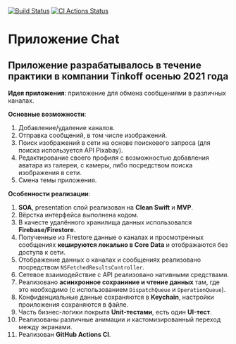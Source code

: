 [![Build Status](https://github.com/TFS-iOS/chat-app-Blissfulman/workflows/CI/badge.svg)](https://github.com/TFS-iOS/chat-app-Blissfulman/actions/workflows/github.yml)
[![CI Actions Status](https://github.com/TFS-iOS/chat-app-Blissfulman/workflows/CI/badge.svg)](https://github.com/TFS-iOS/chat-app-Blissfulman/actions)

# Приложение Chat

## Приложение разрабатывалось в течение практики в компании Tinkoff осенью 2021 года

**Идея приложения**: приложение для обмена сообщениями в различных каналах.

**Основные возможности**:

1. Добавление/удаление каналов.
2. Отправка сообщений, в том числе изображений.
3. Поиск изображений в сети на основе поискового запроса (для поиска используется API Pixabay).
4. Редактирование своего профиля с возможностью добавления аватара из галереи, с камеры, либо посредством поиска изображения в сети.
5. Смена темы приложения.

**Особенности реализации**:

1. **SOA**, presentation слой реализован на **Clean Swift** и **MVP**.
2. Вёрстка интерфейса выполнена кодом.
3. В качесте удалённого хранилища данных использовался **Firebase/Firestore**.
4. Полученные из Firestore данные о каналах и просмотренных сообщениях **кешируются локально в Core Data** и отображаются без доступа к сети.
5. Отображение данных о каналах и сообщениях реализовано посредством `NSFetchedResultsController`.
6. Сетевое взаимодействие с API реализовано нативными средствами.
7. Реализовано **асинхронное сохраниние и чтение данных** там, где это необходимо (с использованием `DispatchQueue` и `OperationQueue`).
8. Конфиденциальные данные сохраняются в **Keychain**, настройки проиложения сохраняются в файле.
9. Часть бизнес-логики покрыта **Unit-тестами**, есть один **UI-тест**.
10. Реализованы различные анимации и кастомизированный переход между экранами.
11. Реализован **GitHub Actions CI**.